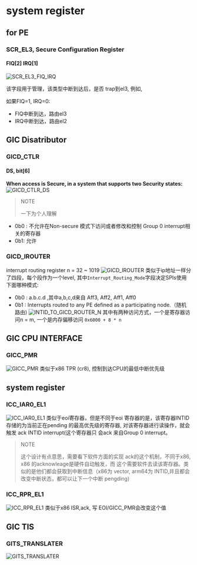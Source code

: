 # system register 
## for PE
### SCR_EL3, Secure Configuration Register
#### FIQ[2] IRQ[1]
![SCR_EL3_FIQ_IRQ](pic/SCR_EL3_FIQ_IRQ.png)

该字段用于管理，该类型中断到达后，是否 trap到el3,
例如, 

如果FIQ=1, IRQ=0:
* FIQ中断到达，路由el3
* IRQ中断到达，路由el2

## GIC Disatributor
### GICD_CTLR
#### DS, bit[6]
**When access is Secure, in a system that supports two Security states:**
![GICD_CTLR_DS](pic/GICD_CTLR_DS.png)

> NOTE 
>
> 一下为个人理解
* 0b0 : 不允许在Non-secure 模式下访问或者修改和控制 Group 0 interrupt相关的寄存器
* 0b1: 允许

### GICD_IROUTER<n> 
interrupt routing register n = 32 ~ 1019
![GICD_IROUTER](pic/GICD_IROUTER.png)
类似于ip地址一样分了四段，每个段作为一个level, 
其中`Interrupt_Routing_Mode`字段决定SPIs使用下面哪种模式:
* 0b0 : a.b.c.d ,其中a,b,c,d来自 Aff3, Aff2, Aff1, Aff0
* 0b1 : Interrupts routed to any PE defined as a participating node.（随机路由)
![INTID_TO_GICD_ROUTER_N](pic/INTID_TO_GICD_ROUTER_N.png)
其中有两种访问方式，一个是寄存器访问n = m, 一个是内存偏移访问 `0x6000 + 8 * n`

## GIC CPU INTERFACE
### GICC_PMR
![GICC_PMR](pic/GICC_PMR.png)
类似于x86 TPR  (cr8), 控制到达CPU的最低中断优先级

##  system register
### ICC_IAR0_EL1
![ICC_IAR0_EL1](pic/ICC_IAR0_EL1.png)
类似于eoi寄存器，但是不同于eoi 寄存器的是，该寄存器INTID 存储的为当前正在pending
的最高优先级的寄存器, 对该寄存器进行读操作，就会触发 ack INTID interrupt(这个寄存器只
会ack 来自Group 0 interrupt。

> NOTE
>
> 这个设计有点意思，需要看下软件方面的实现
> ack的这个机制，不同于x86, x86 的acknowleage是硬件自动触发，而
> 这个需要软件去读该寄存器。类似的是他们都会获取到中断信息（x86为
> vector, arm64为 INTID,并且都会改变中断状态，都可以让下一个中断
> pengding)

### ICC_RPR_EL1
![ICC_RPR_EL1](pic/ICC_RPR_EL1.png)
类似于x86 ISR,ack, 写 EOI/GICC_PMR会改变这个值


## GIC TIS
### GITS_TRANSLATER
![GITS_TRANSLATER](pic/GITS_TRANSLATER.png)

